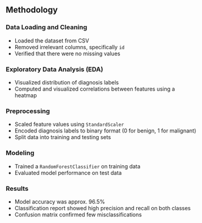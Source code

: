 ## Methodology

### Data Loading and Cleaning

- Loaded the dataset from CSV
- Removed irrelevant columns, specifically `id`
- Verified that there were no missing values

### Exploratory Data Analysis (EDA)

- Visualized distribution of diagnosis labels
- Computed and visualized correlations between features using a heatmap

### Preprocessing

- Scaled feature values using `StandardScaler`
- Encoded diagnosis labels to binary format (0 for benign, 1 for malignant)
- Split data into training and testing sets

### Modeling

- Trained a `RandomForestClassifier` on training data
- Evaluated model performance on test data

### Results

- Model accuracy was approx. 96.5%
- Classification report showed high precision and recall on both classes
- Confusion matrix confirmed few misclassifications
